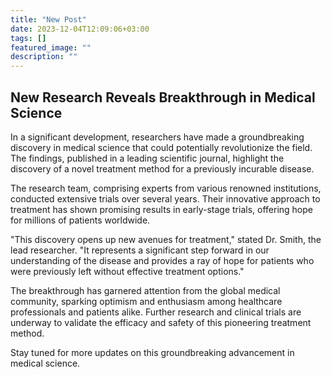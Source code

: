 ```yaml
---
title: "New Post"
date: 2023-12-04T12:09:06+03:00
tags: []
featured_image: ""
description: ""
---
```

## New Research Reveals Breakthrough in Medical Science

In a significant development, researchers have made a groundbreaking discovery in medical science that could potentially revolutionize the field. The findings, published in a leading scientific journal, highlight the discovery of a novel treatment method for a previously incurable disease.

The research team, comprising experts from various renowned institutions, conducted extensive trials over several years. Their innovative approach to treatment has shown promising results in early-stage trials, offering hope for millions of patients worldwide.

"This discovery opens up new avenues for treatment," stated Dr. Smith, the lead researcher. "It represents a significant step forward in our understanding of the disease and provides a ray of hope for patients who were previously left without effective treatment options."

The breakthrough has garnered attention from the global medical community, sparking optimism and enthusiasm among healthcare professionals and patients alike. Further research and clinical trials are underway to validate the efficacy and safety of this pioneering treatment method.

Stay tuned for more updates on this groundbreaking advancement in medical science.

